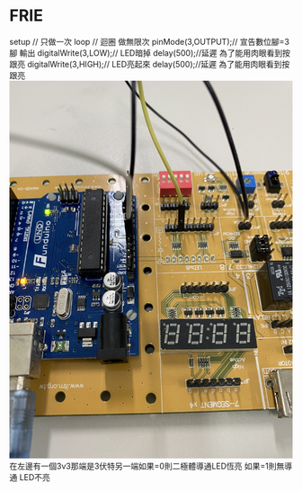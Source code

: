 # FRIE
setup // 只做一次
loop // 迴圈 做無限次
pinMode(3,OUTPUT);// 宣告數位腳=3腳 輸出
digitalWrite(3,LOW);// LED暗掉
delay(500);//延遲 為了能用肉眼看到按跟亮
digitalWrite(3,HIGH);// LED亮起來
delay(500);//延遲 為了能用肉眼看到按跟亮
![image](https://github.com/milane331/FRIE/blob/master/6CEC108F-4D60-4258-8907-188484560277.jpeg)
在左邊有一個3v3那端是3伏特另一端如果=0則二極體導通LED恆亮
如果=1則無導通 LED不亮
